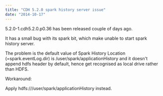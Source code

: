 ```yaml
---
title: "CDH 5.2.0 spark history server issue"
date: "2014-10-17"
---
```


5.2.0-1.cdh5.2.0.p0.36 has been released couple of days ago.

It has a small bug with its spark bit, which make unable to start spark history server.

The problem is the default value of Spark History Location (=spark.eventLog.dir) is /user/spark/applicationHistory and it doesn't append hdfs header by default, hence get recognised as local drive rather than HDFS.

Workaround:

Apply hdfs:///user/spark/applicationHistory instead.
